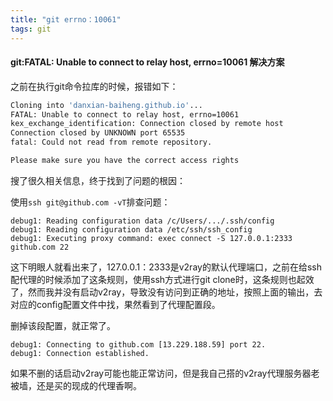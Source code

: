 ```yaml
---
title: "git errno：10061"
tags: git
---
```


#### git:FATAL: Unable to connect to relay host, errno=10061 解决方案

之前在执行git命令拉库的时候，报错如下：

```sh
Cloning into 'danxian-baiheng.github.io'...
FATAL: Unable to connect to relay host, errno=10061
kex_exchange_identification: Connection closed by remote host
Connection closed by UNKNOWN port 65535
fatal: Could not read from remote repository.

Please make sure you have the correct access rights
```

搜了很久相关信息，终于找到了问题的根因：

使用`ssh git@github.com -vT`排查问题：

```
debug1: Reading configuration data /c/Users/.../.ssh/config
debug1: Reading configuration data /etc/ssh/ssh_config
debug1: Executing proxy command: exec connect -S 127.0.0.1:2333 github.com 22
```

这下明眼人就看出来了，127.0.0.1：2333是v2ray的默认代理端口，之前在给ssh配代理的时候添加了这条规则，使用ssh方式进行git clone时，这条规则也起效了，然而我并没有启动v2ray，导致没有访问到正确的地址，按照上面的输出，去对应的config配置文件中找，果然看到了代理配置段。

删掉该段配置，就正常了。

```ssh
debug1: Connecting to github.com [13.229.188.59] port 22.
debug1: Connection established.
```

如果不删的话启动v2ray可能也能正常访问，但是我自己搭的v2ray代理服务器老被墙，还是买的现成的代理香啊。